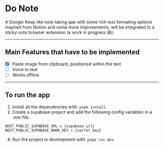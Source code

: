 # Do Note
A Google Keep like note taking app with some rich text formating options inspired from Notion and some more improvements, will be integrated to a sticky note browser extension (a work in progress 😅). 

---

## Main Features that have to be implemented

- [X] Paste image from clipboard, positioned within the text
- [ ] Voice to text
- [ ] Works offline

---  

## To run the app
1. Install all the dependencies with: `pnpm install`.
2. Create a supabase project and add the following config variables in a .env file:
```env
NEXT_PUBLIC_SUPABASE_URL = {supabase_url}
NEXT_PUBLIC_SUPABASE_ANON_KEY = {secret_key}
```
4. Run the project in development with: `pnpm run dev`.